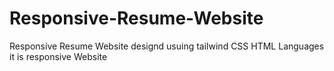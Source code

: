 # Responsive-Resume-Website
Responsive Resume Website designd usuing tailwind CSS HTML
Languages it is responsive Website

